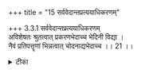 +++
title = "15 सर्ववेदान्तप्रत्ययाधिकरणम्"

+++
3.3.1 सर्ववेदान्तप्रत्ययाधिकरणम्  
अविशेषतः श्रुतत्वात् प्रकरणभेदाच्च भेदिनी विद्या ।  
नैवं प्रतिपत्तॄणां भिन्नत्वात् चोदनाद्यभेदाच्च ।। 21 ।।

<details><summary>टीका</summary>

3.3.1 सर्ववेदान्तप्रत्ययाधिकरणम् The prima facie view is : Meditative worships differ because of the repetitions of the same matter without difference and of coming under different topics. It is not so. It is because the knowers are different and there is no difference in the injunctions.
</details>

